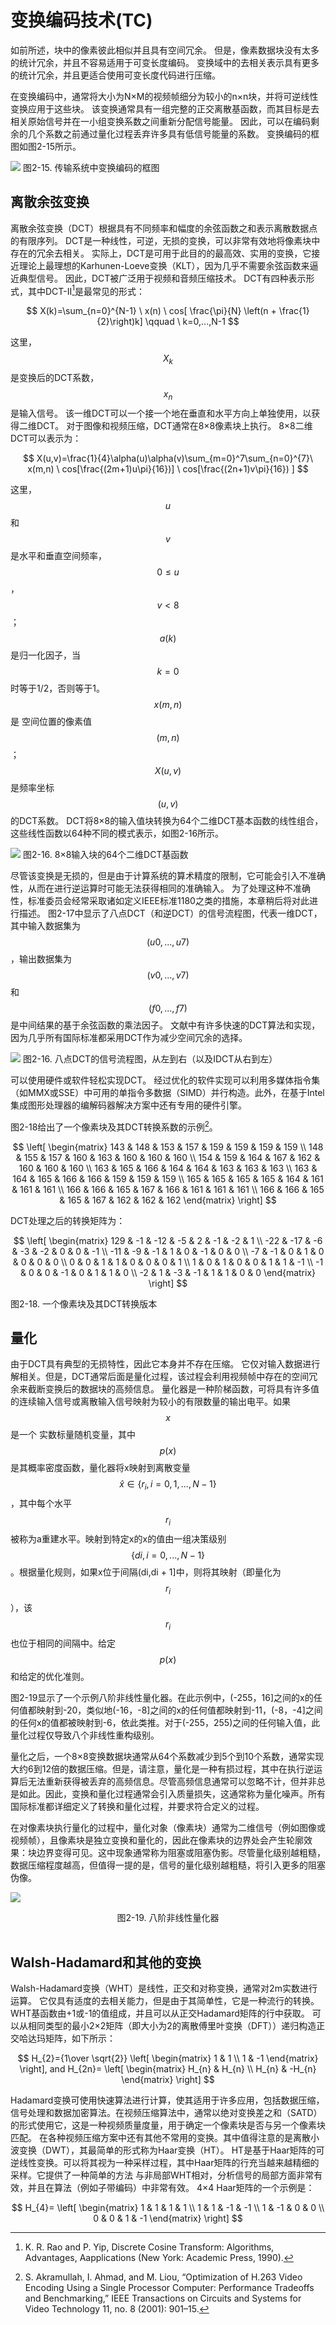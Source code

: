 # 变换编码技术(TC)
如前所述，块中的像素彼此相似并且具有空间冗余。 但是，像素数据块没有太多的统计冗余，并且不容易适用于可变长度编码。 变换域中的去相关表示具有更多的统计冗余，并且更适合使用可变长度代码进行压缩。

在变换编码中，通常将大小为N×M的视频帧细分为较小的n×n块，并将可逆线性变换应用于这些块。 该变换通常具有一组完整的正交离散基函数，而其目标是去相关原始信号并在一小组变换系数之间重新分配信号能量。 因此，可以在编码剩余的几个系数之前通过量化过程丢弃许多具有低信号能量的系数。 变换编码的框图如图2-15所示。

![](../images/2_15.png)
图2-15. 传输系统中变换编码的框图

## 离散余弦变换
离散余弦变换（DCT）根据具有不同频率和幅度的余弦函数之和表示离散数据点的有限序列。 DCT是一种线性，可逆，无损的变换，可以非常有效地将像素块中存在的冗余去相关。 
实际上，DCT是可用于此目的的最高效、实用的变换，它接近理论上最理想的Karhunen-Loeve变换（KLT），因为几乎不需要余弦函数来逼近典型信号。 因此，DCT被广泛用于视频和音频压缩技术。
DCT有四种表示形式，其中DCT-II[^17]是最常见的形式：

$$
X(k)=\sum_{n=0}^{N-1} \ x(n) \ cos[ \frac{\pi}{N} \left(n + \frac{1}{2}\right)k]
\qquad \ k=0,...,N-1
$$

这里，$$X_{k}$$是变换后的DCT系数，$$x_n$$是输入信号。 该一维DCT可以一个接一个地在垂直和水平方向上单独使用，以获得二维DCT。 对于图像和视频压缩，DCT通常在8×8像素块上执行。 8×8二维DCT可以表示为：

$$
X(u,v)=\frac{1}{4}\alpha(u)\alpha(v)\sum_{m=0}^7\sum_{n=0}^{7}\ x(m,n) \ cos[\frac{(2m+1)u\pi}{16})] \ cos[\frac{(2n+1)v\pi}{16}) ]
$$

这里，$$u$$和$$v$$是水平和垂直空间频率，$$0 \leq u$$，$$v<8$$； $$a(k)$$是归一化因子，当$$k=0$$时等于1/2，否则等于1。 $$x(m,n)$$是
空间位置的像素值$$(m,n)$$； $$X(u,v)$$是频率坐标$$(u,v)$$的DCT系数。
DCT将8×8的输入值块转换为64个二维DCT基本函数的线性组合，这些线性函数以64种不同的模式表示，如图2-16所示。


![](../images/2_16.png)
图2-16. 8×8输入块的64个二维DCT基函数

尽管该变换是无损的，但是由于计算系统的算术精度的限制，它可能会引入不准确性，从而在进行逆运算时可能无法获得相同的准确输入。 为了处理这种不准确性，标准委员会经常采取诸如定义IEEE标准1180之类的措施，本章稍后将对此进行描述。
图2-17中显示了八点DCT（和逆DCT）的信号流程图，代表一维DCT，其中输入数据集为$$(u0,...,u7)$$，输出数据集为$$(v0,...,v7)$$和$$(f0,...,f7)$$是中间结果的基于余弦函数的乘法因子。 文献中有许多快速的DCT算法和实现，因为几乎所有国际标准都采用DCT作为减少空间冗余的选择。

![](../images/2_17.png)
图2-16. 八点DCT的信号流程图，从左到右（以及IDCT从右到左）
<br>

可以使用硬件或软件轻松实现DCT。 经过优化的软件实现可以利用多媒体指令集（如MMX或SSE）中可用的单指令多数据（SIMD）并行构造。此外，在基于Intel集成图形处理器的编解码器解决方案中还有专用的硬件引擎。

图2-18给出了一个像素块及其DCT转换系数的示例[^18]。

$$
 \left[
 \begin{matrix}
   143 & 148 & 153 & 157 & 159 & 159 & 159 & 159 \\
   148 & 155 & 157 & 160 & 163 & 160 & 160 & 160 \\
   154 & 159 & 164 & 167 & 162 & 160 & 160 & 160 \\
   163 & 165 & 166 & 164 & 164 & 163 & 163 & 163 \\
   163 & 164 & 165 & 166 & 166 & 159 & 159 & 159 \\
   165 & 165 & 165 & 165 & 164 & 161 & 161 & 161 \\
   166 & 166 & 165 & 167 & 166 & 161 & 161 & 161 \\
   166 & 166 & 165 & 165 & 167 & 162 & 162 & 162
  \end{matrix}
\right]
$$

DCT处理之后的转换矩阵为：

$$
 \left[
 \begin{matrix}
   129 &  -1 & -12 &  -5 &   2 &  -1 &  -2 &   1 \\
   -22 & -17 &  -6 &  -3 &  -2 &   0 &   0 &  -1 \\
   -11 &  -9 &  -1 &   1 &   0 &  -1 &   0 &   0 \\
    -7 &  -1 &   0 &   1 &   0 &   0 &   0 &   0 \\
     0 &   0 &   1 &   1 &   0 &   0 &   0 &   1 \\
     1 &   0 &   1 &   0 &   0 &   1 &   1 &  -1 \\
    -1 &   0 &   0 &  -1 &   0 &   1 &   1 &   0 \\
    -2 &   1 &  -3 &  -1 &   1 &   1 &   0 &   0
  \end{matrix}
\right]
$$

图2-18. 一个像素块及其DCT转换版本

## 量化
由于DCT具有典型的无损特性，因此它本身并不存在压缩。
它仅对输入数据进行解相关。但是，DCT通常后面是量化过程，该过程会利用视频帧中存在的空间冗余来截断变换后的数据块的高频信息。
量化器是一种阶梯函数，可将具有许多值的连续输入信号或离散输入信号映射为较小的有限数量的输出电平。如果$$x$$是一个
实数标量随机变量，其中$$p(x)$$是其概率密度函数，量化器将x映射到离散变量$$\hat x \in \{r_{i} ,i =0,1,...,N -1\}$$，其中每个水平$$r_{i}$$被称为a重建水平。映射到特定x的x的值由一组决策级别$$\{di,i = 0,...,N-1\}$$。根据量化规则，如果x位于间隔(di,di + 1]中，则将其映射（即量化为$$r_{i}$$），该$$r_{i}$$也位于相同的间隔中。给定$$p(x)$$和给定的优化准则。

图2-19显示了一个示例八阶非线性量化器。在此示例中，(-255，16]之间的x的任何值都映射到-20，类似地(-16，-8]之间的x的任何值都映射到-11，(-8，-4]之间的任何x的值都被映射到-6，依此类推。对于(-255，255)之间的任何输入值，此量化过程仅导致八个非线性重构级别。

量化之后，一个8×8变换数据块通常从64个系数减少到5个到10个系数，通常实现大约6到12倍的数据压缩。但是，请注意，量化是一种有损过程，其中在执行逆运算后无法重新获得被丢弃的高频信息。尽管高频信息通常可以忽略不计，但并非总是如此。因此，变换和量化过程通常会引入质量损失，这通常称为量化噪声。所有国际标准都详细定义了转换和量化过程，并要求符合定义的过程。

在对像素块执行量化的过程中，量化对象（像素块）通常为二维信号（例如图像或视频帧），且像素块是独立变换和量化的，因此在像素块的边界处会产生轮廓效果：块边界变得可见。这中现象通常称为阻塞或阻塞伪影。尽管量化级别越粗糙，数据压缩程度越高，但值得一提的是，信号的量化级别越粗糙，将引入更多的阻塞伪像。

![](../images/2_19.png)
<center>图2-19. 八阶非线性量化器</center>
<br>


## Walsh-Hadamard和其他的变换

Walsh-Hadamard变换（WHT）是线性，正交和对称变换，通常对2m实数进行运算。 它仅具有适度的去相关能力，但是由于其简单性，它是一种流行的转换。 WHT基函数由+1或-1的值组成，并且可以从正交Hadamard矩阵的行中获取。 可以从相同类型的最小2×2矩阵（即大小为2的离散傅里叶变换（DFT））递归构造正交哈达玛矩阵，如下所示：

$$
H_{2}={1\over \sqrt{2}}
\left[
 \begin{matrix}
   1 & 1 \\
   1 & -1
  \end{matrix}
\right],
and H_{2n}=
\left[
 \begin{matrix}
   H_{n} & H_{n} \\
   H_{n} & -H_{n}
  \end{matrix}
\right]
$$

Hadamard变换可使用快速算法进行计算，使其适用于许多应用，包括数据压缩，信号处理和数据加密算法。在视频压缩算法中，通常以绝对变换差之和（SATD）的形式使用它，这是一种视频质量度量，用于确定一个像素块是否与另一个像素块匹配。
在各种视频压缩方案中还有其他不常用的变换。其中值得注意的是离散小波变换（DWT），其最简单的形式称为Haar变换（HT）。 HT是基于Haar矩阵的可逆线性变换。可以将其视为一种采样过程，其中Haar矩阵的行充当越来越精细的采样。它提供了一种简单的方法
与非局部WHT相对，分析信号的局部方面非常有效，并且在算法（例如子带编码）中非常有效。 4×4 Haar矩阵的一个示例是：

$$
H_{4}=
\left[
 \begin{matrix}
   1 & 1 & 1 & 1 \\
   1 & 1 & -1 & -1 \\
   1 & -1 & 0 & 0 \\
   0 & 0 & 1 & -1
  \end{matrix}
\right]
$$

[^17]:K. R. Rao and P. Yip, Discrete Cosine Transform: Algorithms, Advantages, Aapplications (New York: Academic Press, 1990).

[^18]:S. Akramullah, I. Ahmad, and M. Liou, “Optimization of H.263 Video Encoding Using a Single Processor Computer: Performance Tradeoffs and Benchmarking,” IEEE Transactions on Circuits and Systems for Video Technology 11, no. 8 (2001): 901–15.

[^译者注]:因为一副图像中直流和低频区占大部分，高频区占小部分。这样，空间域的图像变换到频域或所谓的变换域，会产生相关性很小的一些变换系数，并可对其进行压缩编码，即所谓的变换编码.图像从空域变化到频域后，进行传输够起到压缩的作用